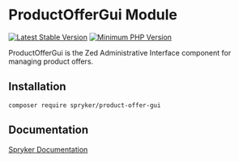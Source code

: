 # ProductOfferGui Module
[![Latest Stable Version](https://poser.pugx.org/spryker/product-offer-gui/v/stable.svg)](https://packagist.org/packages/spryker/product-offer-gui)
[![Minimum PHP Version](https://img.shields.io/badge/php-%3E%3D%207.4-8892BF.svg)](https://php.net/)

ProductOfferGui is the Zed Administrative Interface component for managing product offers.

## Installation

```
composer require spryker/product-offer-gui
```

## Documentation

[Spryker Documentation](https://academy.spryker.com/developing_with_spryker/module_guide/modules.html)

